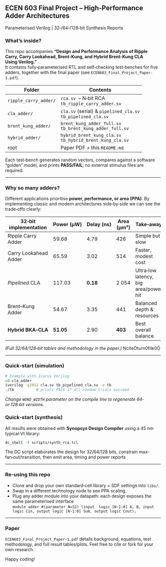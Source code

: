 ## ECEN 603 Final Project – High‑Performance Adder Architectures  
Parameterised Verilog | 32‑/64‑/128‑bit Synthesis Reports

### What’s inside?
This repo accompanies **“Design and Performance Analysis of Ripple Carry, Carry Lookahead, Brent‑Kung, and Hybrid Brent‑Kung CLA Using Verilog.”**  
It contains fully‑parameterised RTL and self‑checking test‑benches for five adders, together with the final paper (see `ECEN603_Final_Project_Paper-1.pdf`).

| Folder | Contents |
| ------ | -------- |
| `ripple_carry_adder/` | `rca.sv` &nbsp;– N‑bit RCA<br>`tb_ripple_carry_adder.sv` |
| `cla_adder/` | `cla.sv` (serial) & `pipelined_cla.sv`<br>`tb_pipelined_cla.sv` |
| `brent_kung_adder/` | `brent_kung_adder_full.sv`<br>`tb_brent_kung_adder_full.sv` |
| `hybrid_adder/` | `hybrid_brent_kung_cla.sv`<br>`tb_hybrid_brent_kung_cla.sv` |
| root | Paper PDF + this `README.md` |

Each test‑bench generates random vectors, compares against a software “golden” model, and prints **PASS/FAIL**; no external stimulus files are required.

---

### Why so many adders?  
Different applications prioritise **power, performance, or area (PPA)**. By implementing classic and modern architectures side‑by‑side we can see the trade‑offs clearly:

| 32‑bit implementation | Power (µW) | Delay (ns) | Area (µm²) | Take‑away |
| --------------------- | ---------- | ---------- | ---------- | --------- |
| Ripple Carry Adder | 59.68 | 4.79 | 426 | Simple but slow |
| Carry Lookahead Adder | 65.59 | 3.02 | 514 | Faster, modest cost |
| *Pipelined* CLA | 117.03 | **0.18** | 2 054 | Ultra‑low latency, big area/power hit |
| Brent–Kung Adder | 54.67 | 3.35 | 441 | Balanced depth & resources |
| **Hybrid BKA‑CLA** | **51.05** | 2.90 | **403** | Best overall balance |

*(Full 32/64/128‑bit tables and methodology in the paper.)* citeturn0file0

---

### Quick‑start (simulation)

```bash
# Example with Icarus Verilog
cd cla_adder
iverilog -g2012 cla.sv tb_pipelined_cla.sv -o tb
./tb          # prints PASS if all random trials succeed
```

*Change `WORD_WIDTH` parameter on the compile line to regenerate 64‑ or 128‑bit versions.*

### Quick‑start (synthesis)

All results were obtained with **Synopsys Design Compiler** using a 45 nm typical‑Vt library:

```tcl
dc_shell -f scripts/synth_rca.tcl
```

The DC script elaborates the design for 32/64/128 bits, constrain max‐fan‑out/transition, then emit area, timing and power reports 

---

### Re‑using this repo
* Clone and drop your own standard‑cell library + SDF settings into `libs/`.
* Swap in a different technology node to see PPA scaling.
* Plug any adder module into your datapath: each design exposes the same parameterised interface  
  `module adder #(parameter N=32) (input  logic [N-1:0] A, B, input logic Cin, output logic [N-1:0] Sum, output logic Cout);`

---

### Paper
`ECEN603_Final_Project_Paper-1.pdf` details background, equations, test methodology, and full result tables/plots. Feel free to cite or fork for your own research.

Happy coding!
